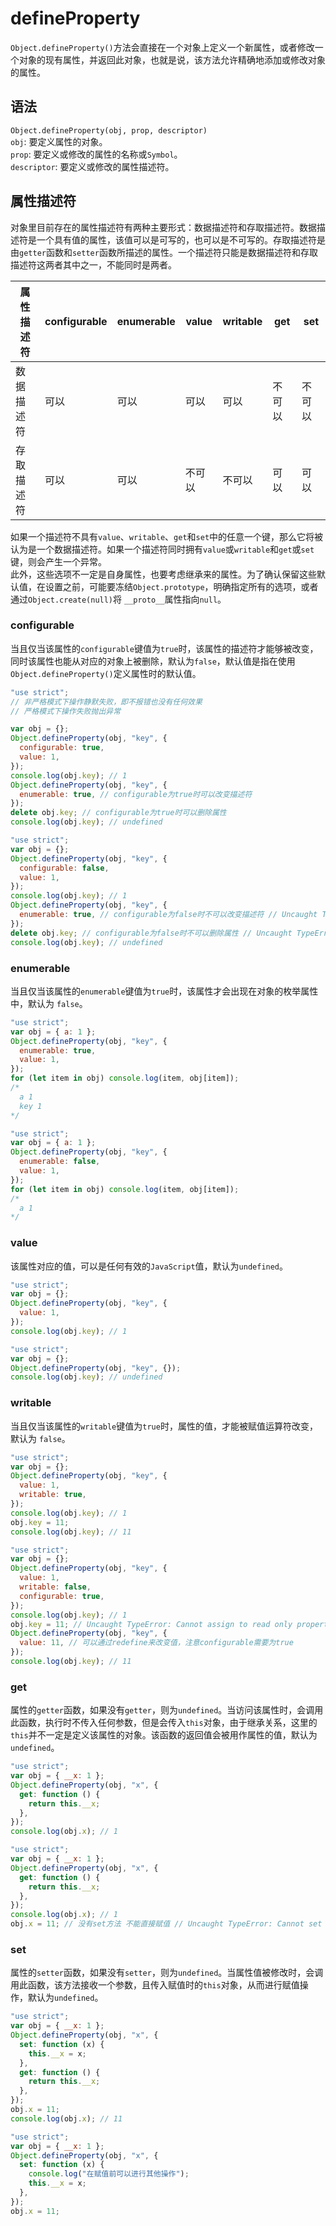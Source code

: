 # defineProperty

`Object.defineProperty()`方法会直接在一个对象上定义一个新属性，或者修改一个对象的现有属性，并返回此对象，也就是说，该方法允许精确地添加或修改对象的属性。

## 语法

`Object.defineProperty(obj, prop, descriptor)`  
`obj`: 要定义属性的对象。  
`prop`: 要定义或修改的属性的名称或`Symbol`。  
`descriptor`: 要定义或修改的属性描述符。

## 属性描述符

对象里目前存在的属性描述符有两种主要形式：数据描述符和存取描述符。数据描述符是一个具有值的属性，该值可以是可写的，也可以是不可写的。存取描述符是由`getter`函数和`setter`函数所描述的属性。一个描述符只能是数据描述符和存取描述符这两者其中之一，不能同时是两者。

| 属性描述符 | configurable | enumerable | value  | writable | get    | set    |
| ---------- | ------------ | ---------- | ------ | -------- | ------ | ------ |
| 数据描述符 | 可以         | 可以       | 可以   | 可以     | 不可以 | 不可以 |
| 存取描述符 | 可以         | 可以       | 不可以 | 不可以   | 可以   | 可以   |

如果一个描述符不具有`value`、`writable`、`get`和`set`中的任意一个键，那么它将被认为是一个数据描述符。如果一个描述符同时拥有`value`或`writable`和`get`或`set`键，则会产生一个异常。  
此外，这些选项不一定是自身属性，也要考虑继承来的属性。为了确认保留这些默认值，在设置之前，可能要冻结`Object.prototype`，明确指定所有的选项，或者通过`Object.create(null)`将 `__proto__`属性指向`null`。

### configurable

当且仅当该属性的`configurable`键值为`true`时，该属性的描述符才能够被改变，同时该属性也能从对应的对象上被删除，默认为`false`，默认值是指在使用`Object.defineProperty()`定义属性时的默认值。

```javascript
"use strict";
// 非严格模式下操作静默失败，即不报错也没有任何效果
// 严格模式下操作失败抛出异常

var obj = {};
Object.defineProperty(obj, "key", {
  configurable: true,
  value: 1,
});
console.log(obj.key); // 1
Object.defineProperty(obj, "key", {
  enumerable: true, // configurable为true时可以改变描述符
});
delete obj.key; // configurable为true时可以删除属性
console.log(obj.key); // undefined
```

```javascript
"use strict";
var obj = {};
Object.defineProperty(obj, "key", {
  configurable: false,
  value: 1,
});
console.log(obj.key); // 1
Object.defineProperty(obj, "key", {
  enumerable: true, // configurable为false时不可以改变描述符 // Uncaught TypeError: Cannot redefine property: key
});
delete obj.key; // configurable为false时不可以删除属性 // Uncaught TypeError: Cannot delete property 'key' of #<Object>
console.log(obj.key); // undefined
```

### enumerable

当且仅当该属性的`enumerable`键值为`true`时，该属性才会出现在对象的枚举属性中，默认为 `false`。

```javascript
"use strict";
var obj = { a: 1 };
Object.defineProperty(obj, "key", {
  enumerable: true,
  value: 1,
});
for (let item in obj) console.log(item, obj[item]);
/* 
  a 1
  key 1
*/
```

```javascript
"use strict";
var obj = { a: 1 };
Object.defineProperty(obj, "key", {
  enumerable: false,
  value: 1,
});
for (let item in obj) console.log(item, obj[item]);
/* 
  a 1
*/
```

### value

该属性对应的值，可以是任何有效的`JavaScript`值，默认为`undefined`。

```javascript
"use strict";
var obj = {};
Object.defineProperty(obj, "key", {
  value: 1,
});
console.log(obj.key); // 1
```

```javascript
"use strict";
var obj = {};
Object.defineProperty(obj, "key", {});
console.log(obj.key); // undefined
```

### writable

当且仅当该属性的`writable`键值为`true`时，属性的值，才能被赋值运算符改变，默认为 `false`。

```javascript
"use strict";
var obj = {};
Object.defineProperty(obj, "key", {
  value: 1,
  writable: true,
});
console.log(obj.key); // 1
obj.key = 11;
console.log(obj.key); // 11
```

```javascript
"use strict";
var obj = {};
Object.defineProperty(obj, "key", {
  value: 1,
  writable: false,
  configurable: true,
});
console.log(obj.key); // 1
obj.key = 11; // Uncaught TypeError: Cannot assign to read only property 'key' of object '#<Object>'
Object.defineProperty(obj, "key", {
  value: 11, // 可以通过redefine来改变值，注意configurable需要为true
});
console.log(obj.key); // 11
```

### get

属性的`getter`函数，如果没有`getter`，则为`undefined`。当访问该属性时，会调用此函数，执行时不传入任何参数，但是会传入`this`对象，由于继承关系，这里的`this`并不一定是定义该属性的对象。该函数的返回值会被用作属性的值，默认为`undefined`。

```javascript
"use strict";
var obj = { __x: 1 };
Object.defineProperty(obj, "x", {
  get: function () {
    return this.__x;
  },
});
console.log(obj.x); // 1
```

```javascript
"use strict";
var obj = { __x: 1 };
Object.defineProperty(obj, "x", {
  get: function () {
    return this.__x;
  },
});
console.log(obj.x); // 1
obj.x = 11; // 没有set方法 不能直接赋值 // Uncaught TypeError: Cannot set property x of #<Object> which has only a getter
```

### set

属性的`setter`函数，如果没有`setter`，则为`undefined`。当属性值被修改时，会调用此函数，该方法接收一个参数，且传入赋值时的`this`对象，从而进行赋值操作，默认为`undefined`。

```javascript
"use strict";
var obj = { __x: 1 };
Object.defineProperty(obj, "x", {
  set: function (x) {
    this.__x = x;
  },
  get: function () {
    return this.__x;
  },
});
obj.x = 11;
console.log(obj.x); // 11
```

```javascript
"use strict";
var obj = { __x: 1 };
Object.defineProperty(obj, "x", {
  set: function (x) {
    console.log("在赋值前可以进行其他操作");
    this.__x = x;
  },
});
obj.x = 11;
```
